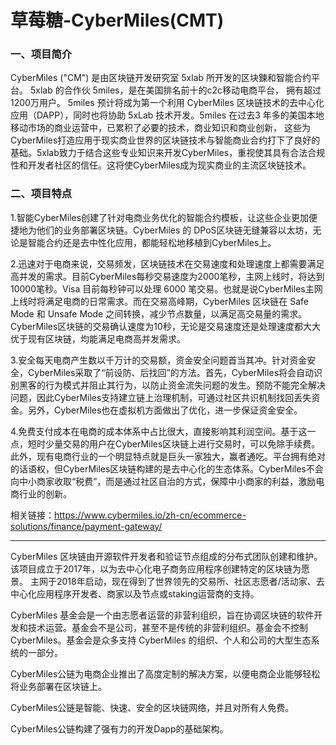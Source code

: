 # 草莓糖-CyberMiles(CMT)

### 一、项目简介

CyberMiles ("CM") 是由区块链开发研究室 5xlab 所开发的区块鍊和智能合约平台。 5xlab 的合作伙 5miles，是在美国排名前十的c2c移动电商平台， 拥有超过1200万用户。 5miles 预计将成为第一个利用 CyberMiles 区块链技术的去中心化应用（DAPP），同时也将协助 5xLab 技术开发。5miles 在过去3 年多的美国本地移动市场的商业运营中，已累积了必要的技术，商业知识和商业创新， 这些为CyberMiles打造应用于现实商业世界的区块链技术与智能商业合约打下了良好的基础。5xlab致力于结合这些专业知识来开发CyberMiles，重视使其具有合法合规性和开发者社区的信任。这将使CyberMiles成为现实商业的主流区块链技术。



### 二、项目特点

1.智能CyberMiles创建了针对电商业务优化的智能合约模板，让这些企业更加便捷地为他们的业务部署区块链。CyberMiles 的 DPoS区块链无缝兼容以太坊，无论是智能合约还是去中性化应用，都能轻松地移植到CyberMiles上。

2.迅速对于电商来说，交易频发，区块链技术在交易速度和处理速度上都需要满足高并发的需求。目前CyberMiles每秒交易速度为2000笔秒，主网上线时，将达到10000笔秒。Visa 目前每秒钟可以处理 6000 笔交易。也就是说CyberMiles主网上线时将满足电商的日常需求。而在交易高峰期，CyberMiles 区块链在 Safe Mode 和 Unsafe Mode 之间转换，减少节点数量，以满足高交易量的需求。CyberMiles区块链的交易确认速度为10秒，无论是交易速度还是处理速度都大大优于现有区块链，均能满足电商高并发需求。

3.安全每天电商产生数以千万计的交易额，资金安全问题首当其冲。针对资金安全，CyberMiles采取了“前设防、后找回”的方法。首先，CyberMiles将会自动识别黑客的行为模式并阻止其行为，以防止资金流失问题的发生。预防不能完全解决问题，因此CyberMiles支持建立链上治理机制，可通过社区共识机制找回丢失资金。另外，CyberMiles也在虚拟机方面做出了优化，进一步保证资金安全。

4.免费支付成本在电商的成本体系中占比很大，直接影响其利润空间。基于这一点，短时少量交易的用户在CyberMiles区块链上进行交易时，可以免除手续费。此外，现有电商行业的一个明显特点就是巨头一家独大，赢者通吃。平台拥有绝对的话语权，但CyberMiles区块链构建的是去中心化的生态体系。CyberMiles不会向中小商家收取“税费”，而是通过社区自治的方式，保障中小商家的利益，激励电商行业的创新。

相关链接：https://www.cybermiles.io/zh-cn/ecommerce-solutions/finance/payment-gateway/

---

CyberMiles 区块链由开源软件开发者和验证节点组成的分布式团队创建和维护。该项目成立于2017年，以为去中心化电子商务应用程序创建特定的区块链为愿景。 主网于2018年启动，现在得到了世界领先的交易所、社区志愿者/活动家、去中心化应用程序开发者、商家以及节点或staking运营商的支持。

CyberMiles 基金会是一个由志愿者运营的非营利组织，旨在协调区块链的软件开发和技术运营。基金会不是公司，甚至不是传统的非营利组织。基金会不控制 CyberMiles。基金会是众多支持 CyberMiles 的组织、个人和公司的大型生态系统的一部分。

CyberMiles公链为电商企业推出了高度定制的解决方案，以便电商企业能够轻松将业务部署在区块链上。

CyberMiles公链是智能、快速、安全的区块链网络，并且对所有人免费。

CyberMiles公链构建了强有力的开发Dapp的基础架构。
